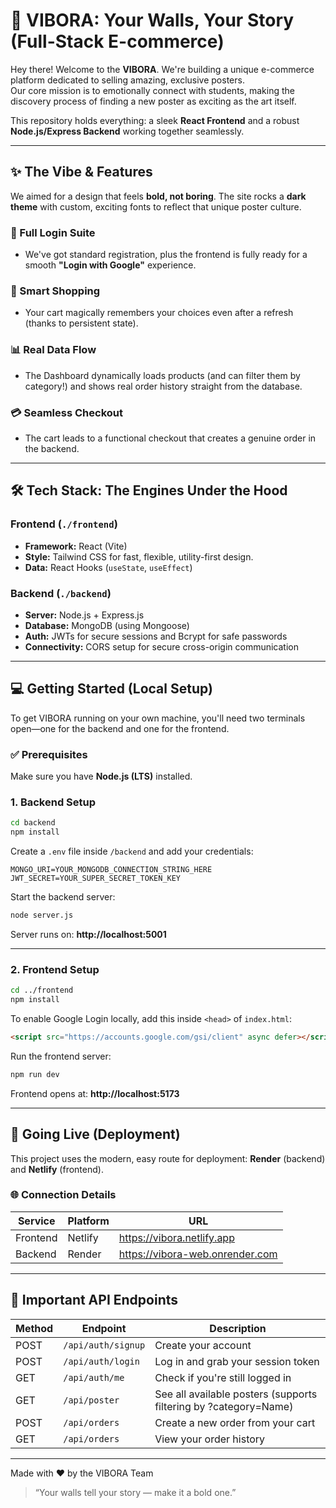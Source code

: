 # 🐍 VIBORA: Your Walls, Your Story (Full-Stack E-commerce)

Hey there! Welcome to the **VIBORA**. We're building a unique e-commerce platform dedicated to selling amazing, exclusive posters.  
Our core mission is to emotionally connect with students, making the discovery process of finding a new poster as exciting as the art itself.

This repository holds everything: a sleek **React Frontend** and a robust **Node.js/Express Backend** working together seamlessly.

---

## ✨ The Vibe & Features

We aimed for a design that feels **bold, not boring**. The site rocks a **dark theme** with custom, exciting fonts to reflect that unique poster culture.

### 🔐 Full Login Suite
- We've got standard registration, plus the frontend is fully ready for a smooth **"Login with Google"** experience.

### 🛒 Smart Shopping
- Your cart magically remembers your choices even after a refresh (thanks to persistent state).

### 📊 Real Data Flow
- The Dashboard dynamically loads products (and can filter them by category!) and shows real order history straight from the database.

### 💳 Seamless Checkout
- The cart leads to a functional checkout that creates a genuine order in the backend.

---

## 🛠️ Tech Stack: The Engines Under the Hood

### Frontend (`./frontend`)
- **Framework:** React (Vite)
- **Style:** Tailwind CSS for fast, flexible, utility-first design.
- **Data:** React Hooks (`useState`, `useEffect`)

### Backend (`./backend`)
- **Server:** Node.js + Express.js  
- **Database:** MongoDB (using Mongoose)  
- **Auth:** JWTs for secure sessions and Bcrypt for safe passwords  
- **Connectivity:** CORS setup for secure cross-origin communication

---

## 💻 Getting Started (Local Setup)

To get VIBORA running on your own machine, you'll need two terminals open—one for the backend and one for the frontend.

### ✅ Prerequisites
Make sure you have **Node.js (LTS)** installed.

### 1. Backend Setup

```bash
cd backend
npm install
```

Create a `.env` file inside `/backend` and add your credentials:

```env
MONGO_URI=YOUR_MONGODB_CONNECTION_STRING_HERE
JWT_SECRET=YOUR_SUPER_SECRET_TOKEN_KEY
```

Start the backend server:

```bash
node server.js
```

Server runs on: **http://localhost:5001**

---

### 2. Frontend Setup

```bash
cd ../frontend
npm install
```

To enable Google Login locally, add this inside `<head>` of `index.html`:

```html
<script src="https://accounts.google.com/gsi/client" async defer></script>
```

Run the frontend server:

```bash
npm run dev
```

Frontend opens at: **http://localhost:5173**

---

## 🚀 Going Live (Deployment)

This project uses the modern, easy route for deployment: **Render** (backend) and **Netlify** (frontend).

### 🌐 Connection Details

| Service | Platform | URL |
|----------|-----------|-----|
| Frontend | Netlify | https://vibora.netlify.app |
| Backend | Render | https://vibora-web.onrender.com |

---

## 🔗 Important API Endpoints

| Method | Endpoint | Description |
|--------|-----------|-------------|
| POST | `/api/auth/signup` | Create your account |
| POST | `/api/auth/login` | Log in and grab your session token |
| GET | `/api/auth/me` | Check if you're still logged in |
| GET | `/api/poster` | See all available posters (supports filtering by ?category=Name) |
| POST | `/api/orders` | Create a new order from your cart |
| GET | `/api/orders` | View your order history |

---

Made with ❤️ by the VIBORA Team 
> “Your walls tell your story — make it a bold one.”

